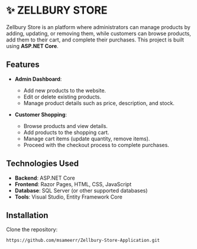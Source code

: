  # ✨ ZELLBURY STORE

Zellbury Store is an platform where administrators can manage products by adding, updating, or removing them, while customers can browse products, add them to their cart, and complete their purchases. This project is built using **ASP.NET Core**.

## Features

- **Admin Dashboard**:
  - Add new products to the website.
  - Edit or delete existing products.
  - Manage product details such as price, description, and stock.
  
- **Customer Shopping**:
  - Browse products and view details.
  - Add products to the shopping cart.
  - Manage cart items (update quantity, remove items).
  - Proceed with the checkout process to complete purchases.

## Technologies Used

- **Backend**: ASP.NET Core
- **Frontend**: Razor Pages, HTML, CSS, JavaScript
- **Database**: SQL Server (or other supported databases)
- **Tools**: Visual Studio, Entity Framework Core

## Installation

Clone the repository:
   ```bash
   https://github.com/msameerr/Zellbury-Store-Application.git
